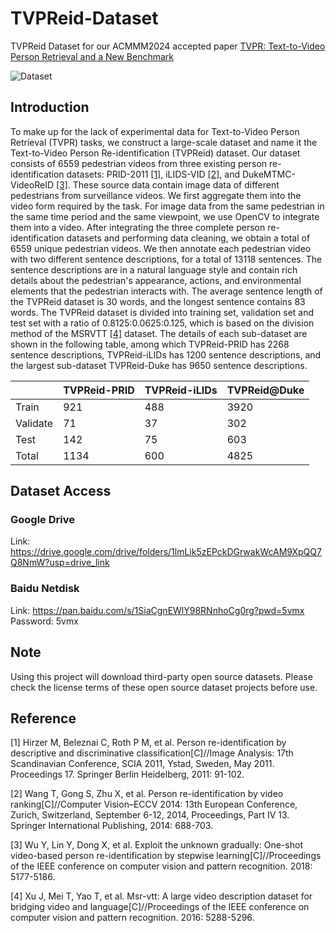 # TVPReid-Dataset
TVPReid Dataset for our ACMMM2024 accepted paper [TVPR: Text-to-Video Person Retrieval and a New Benchmark](https://dl.acm.org/doi/10.1145/3664647.3681715)

![Dataset](./datasets-ciyun.png)

## Introduction
To make up for the lack of experimental data for Text-to-Video Person Retrieval (TVPR) tasks, we construct a large-scale dataset and name it the Text-to-Video Person Re-identification (TVPReid) dataset. Our dataset consists of 6559 pedestrian videos from three existing person re-identification datasets: PRID-2011 [[1]](#Reference), iLIDS-VID [[2]](#Reference), and DukeMTMC-VideoReID [[3]](#Reference). These source data contain image data of different pedestrians from surveillance videos. We first aggregate them into the video form required by the task. For image data from the same pedestrian in the same time period and the same viewpoint, we use OpenCV to integrate them into a video. After integrating the three complete person re-identification datasets and performing data cleaning, we obtain a total of 6559 unique pedestrian videos. We then annotate each pedestrian video with two different sentence descriptions, for a total of 13118 sentences. The sentence descriptions are in a natural language style and contain rich details about the pedestrian's appearance, actions, and environmental elements that the pedestrian interacts with. The average sentence length of the TVPReid dataset is 30 words, and the longest sentence contains 83 words. The TVPReid dataset is divided into training set, validation set and test set with a ratio of 0.8125:0.0625:0.125, which is based on the division method of the MSRVTT [[4]](#Reference) dataset. The details of each sub-dataset are shown in the following table, among which TVPReid-PRID has 2268 sentence descriptions, TVPReid-iLIDs has 1200 sentence descriptions, and the largest sub-dataset TVPReid-Duke has 9650 sentence descriptions.

|    |  TVPReid-PRID  |  TVPReid-iLIDs  |  TVPReid@Duke |
|-------|-------|-------|-------|
| Train | 921 | 488 | 3920 |
| Validate | 71 | 37 | 302 |
| Test | 142 | 75 | 603 |
| Total | 1134 | 600 | 4825 |


## Dataset Access

### Google Drive
Link: https://drive.google.com/drive/folders/1lmLik5zEPckDGrwakWcAM9XpQQ7Q8NmW?usp=drive_link

### Baidu Netdisk
Link: https://pan.baidu.com/s/1SiaCgnEWlY98RNnhoCg0rg?pwd=5vmx 
Password: 5vmx

## Note
Using this project will download third-party open source datasets. Please check the license terms of these open source dataset projects before use.

## Reference
[1] Hirzer M, Beleznai C, Roth P M, et al. Person re-identification by descriptive and discriminative classification[C]//Image Analysis: 17th Scandinavian Conference, SCIA 2011, Ystad, Sweden, May 2011. Proceedings 17. Springer Berlin Heidelberg, 2011: 91-102.

[2] Wang T, Gong S, Zhu X, et al. Person re-identification by video ranking[C]//Computer Vision–ECCV 2014: 13th European Conference, Zurich, Switzerland, September 6-12, 2014, Proceedings, Part IV 13. Springer International Publishing, 2014: 688-703.

[3] Wu Y, Lin Y, Dong X, et al. Exploit the unknown gradually: One-shot video-based person re-identification by stepwise learning[C]//Proceedings of the IEEE conference on computer vision and pattern recognition. 2018: 5177-5186.

[4] Xu J, Mei T, Yao T, et al. Msr-vtt: A large video description dataset for bridging video and language[C]//Proceedings of the IEEE conference on computer vision and pattern recognition. 2016: 5288-5296.
